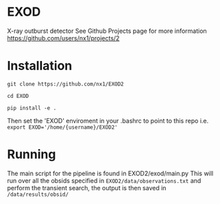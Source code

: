 # EXOD
X-ray outburst detector
See Github Projects page for more information
https://github.com/users/nx1/projects/2

# Installation
`git clone https://github.com/nx1/EXOD2`

`cd EXOD`

`pip install -e .`

Then set the 'EXOD' enviroment in your .bashrc to point to this repo i.e.
`export EXOD='/home/{username}/EXOD2'`


# Running
The main script for the pipeline is found in EXOD2/exod/main.py
This will run over all the obsids specified in 
`EXOD2/data/observations.txt`
and perform the transient search, the output is then saved in
`/data/results/obsid/`

